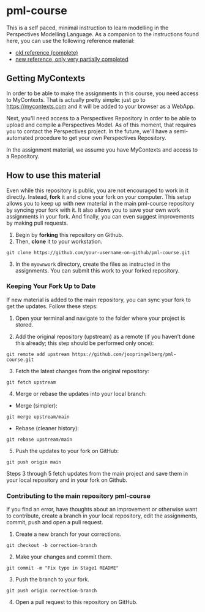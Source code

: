 # pml-course
This is a self paced, minimal instruction to learn modelling in the Perspectives Modelling Language. As a companion to the instructions found here, you can use the following reference material:
* [old reference (complete)](https://joopringelberg.github.io/perspectives-documentation/perspectives%20language%20reference.html)
* [new reference, only very partially completed](https://mycontexts.com/reference/overview.html)

## Getting MyContexts
In order to be able to make the assignments in this course, you need access to MyContexts. That is actually pretty simple: just go to https://mycontexts.com and it will be added to your browser as a WebApp.

Next, you'll need access to a Perspectives Repository in order to be able to upload and compile a Perspectives Model. As of this moment, that requires you to contact the Perspectives project. In the future, we'll have a semi-automated procedure to get your own Perspectives Repository.

In the assignment material, we assume you have MyContexts and access to a Repository.

## How to use this material
Even while this repository is public, you are not encouraged to work in it directly. Instead, **fork** it and clone your fork on your computer. This setup allows you to keep up with new material in the main pml-course repository by syncing your fork with it. It also allows you to save your own work assignments in your fork. And finally, you can even suggest improvements by making pull requests.

1. Begin by __forking__ this repository on Github. 
2. Then, __clone__ it to your workstation.
```
git clone https://github.com/your-username-on-github/pml-course.git
```
3. In the `myownwork` directory, create the files as instructed in the assignments. You can submit this work to your forked repository.

### Keeping Your Fork Up to Date
If new material is added to the main repository, you can sync your fork to get the updates. Follow these steps:

1. Open your terminal and navigate to the folder where your project is stored.

1. Add the original repository (upstream) as a remote (if you haven’t done this already; this step should be performed only once):

```
git remote add upstream https://github.com/joopringelberg/pml-course.git
```

3. Fetch the latest changes from the original repository:

```
git fetch upstream
```

4. Merge or rebase the updates into your local branch:

* Merge (simpler):
```
git merge upstream/main
```
* Rebase (cleaner history):

```
git rebase upstream/main
```
5. Push the updates to your fork on GitHub:

```
git push origin main
```

Steps 3 through 5 fetch updates from the main project and save them in your local repository and in your fork on Github.

### Contributing to the main repository pml-course
If you find an error, have thoughts about an improvement or otherwise want to contribute, create a branch in your local repository, edit the assignments, commit, push and open a pull request.

1. Create a new branch for your corrections.

```
git checkout -b correction-branch
```

2. Make your changes and commit them.

```
git commit -m "Fix typo in Stage1 README"
```

3. Push the branch to your fork.
```
git push origin correction-branch
```

4. Open a pull request to this repository on GitHub.